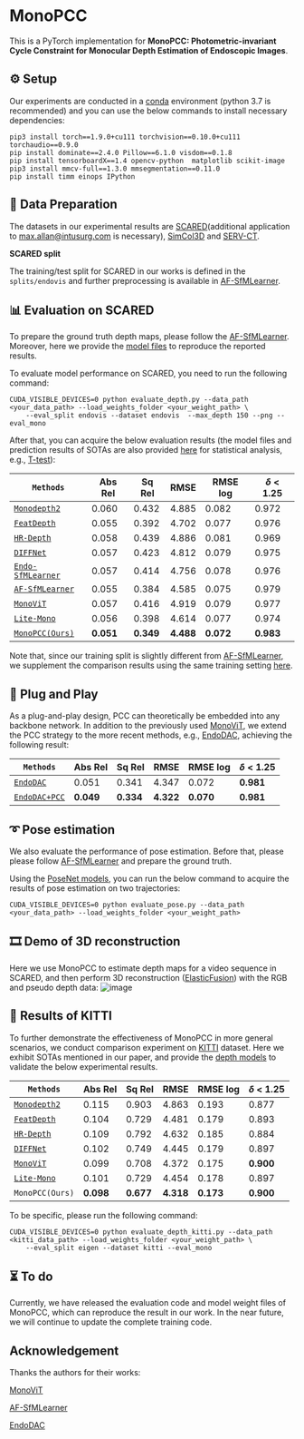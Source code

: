 # MonoPCC

This is a PyTorch implementation for **MonoPCC: Photometric-invariant Cycle Constraint for Monocular Depth Estimation of Endoscopic Images**.

## ⚙️ Setup

Our experiments are conducted in a [conda](https://www.anaconda.com/download) environment (python 3.7 is recommended) and you can use the below commands to install necessary dependencies:
```shell
pip3 install torch==1.9.0+cu111 torchvision==0.10.0+cu111 torchaudio==0.9.0
pip install dominate==2.4.0 Pillow==6.1.0 visdom==0.1.8
pip install tensorboardX==1.4 opencv-python  matplotlib scikit-image
pip3 install mmcv-full==1.3.0 mmsegmentation==0.11.0  
pip install timm einops IPython
```


## 💾 Data Preparation

The datasets in our experimental results are [SCARED](https://endovissub2019-scared.grand-challenge.org)(additional application to max.allan@intusurg.com is necessary), [SimCol3D](https://www.ucl.ac.uk/interventional-surgical-sciences/simcol3d-3d-reconstruction-during-colonoscopy-challenge) and [SERV-CT](https://www.ucl.ac.uk/interventional-surgical-sciences/serv-ct).

**SCARED split**

The training/test split for SCARED in our works is defined in the `splits/endovis` and further preprocessing is available in [AF-SfMLearner](https://github.com/ShuweiShao/AF-SfMLearner).


## 📊 Evaluation on SCARED

To prepare the ground truth depth maps, please follow the [AF-SfMLearner](https://github.com/ShuweiShao/AF-SfMLearner/blob/main/export_gt_depth.py). Moreover, here we provide the [model files](https://drive.google.com/drive/folders/13A9TZDETPgEm3D-c37YsGHn8OZcd-VMh?usp=sharing) to reproduce the reported results.

To evaluate model performance on SCARED, you need to run the following command: 
```shell
CUDA_VISIBLE_DEVICES=0 python evaluate_depth.py --data_path <your_data_path> --load_weights_folder <your_weight_path> \
    --eval_split endovis --dataset endovis  --max_depth 150 --png --eval_mono
```

After that, you can acquire the below evaluation results (the model files and prediction results of SOTAs are also provided [here](https://drive.google.com/drive/folders/1Z75I9xL5BKymm-nMdkKOrJzi3pdT3nde?usp=sharing) for statistical analysis, e.g., [T-test](https://docs.scipy.org/doc/scipy/reference/generated/scipy.stats.ttest_rel.html)): 

| `Methods`          | Abs Rel| Sq Rel| RMSE| RMSE log|  $\delta$ < 1.25  |
|-----------------------|----|----|----|------|--------|
| [`Monodepth2`]()          | 0.060    | 0.432   | 4.885 | 0.082     | 0.972      |
| [`FeatDepth`]()   | 0.055    | 0.392   | 4.702 | 0.077     | 0.976      |
| [`HR-Depth`]()         | 0.058    | 0.439   | 4.886 | 0.081     | 0.969      |
| [`DIFFNet`]()  | 0.057    | 0.423   | 4.812 | 0.079     | 0.975      |
| [`Endo-SfMLearner`]() | 0.057    | 0.414   | 4.756 | 0.078     | 0.976      |
| [`AF-SfMLearner`]()   | 0.055    | 0.384   | 4.585 | 0.075     | 0.979      |
| [`MonoViT`]()         | 0.057    | 0.416   | 4.919 | 0.079     | 0.977      |
| [`Lite-Mono`]()         | 0.056     | 0.398  | 4.614  | 0.077    | 0.974    |
| [`MonoPCC(Ours)`]()         | **0.051** |**0.349**| **4.488**| **0.072**| **0.983**|

Note that, since our training split is slightly different from [AF-SfMLearner](https://github.com/ShuweiShao/AF-SfMLearner), we supplement the comparison results using the same training setting [here](./evaluation_results/AF_training_split/).


## 🔌 Plug and Play

As a plug-and-play design, PCC can theoretically be embedded into any backbone network. In addition to the previously used [MonoViT](https://arxiv.org/abs/2208.03543), we extend the PCC strategy to the more recent methods, e.g., [EndoDAC](https://arxiv.org/abs/2405.08672), achieving the following result:

| `Methods`          | Abs Rel| Sq Rel| RMSE| RMSE log|  $\delta$ < 1.25  |
|-----------------------|----|----|----|------|--------|
| [`EndoDAC`]()         | 0.051    | 0.341   | 4.347 | 0.072     | **0.981**      |
| [`EndoDAC+PCC`](https://drive.google.com/drive/folders/1NDMVER9BBkP0BW-KkNLV9jgXojeFgYXG?usp=sharing)         | **0.049** |**0.334**| **4.322**| **0.070**| **0.981**|


## ➰ Pose estimation

We also evaluate the performance of pose estimation. Before that, please please follow [AF-SfMLearner](https://github.com/ShuweiShao/AF-SfMLearner/blob/main/export_gt_pose.py) and prepare the ground truth. 

Using the [PoseNet models](https://drive.google.com/drive/folders/13A9TZDETPgEm3D-c37YsGHn8OZcd-VMh?usp=sharing), you can run the below command to acquire the results of pose estimation on two trajectories:
```shell
CUDA_VISIBLE_DEVICES=0 python evaluate_pose.py --data_path <your_data_path> --load_weights_folder <your_weight_path> 
```


## 🎞️ Demo of 3D reconstruction

Here we use MonoPCC to estimate depth maps for a video sequence in SCARED, and then perform 3D reconstruction ([ElasticFusion](https://github.com/mp3guy/ElasticFusion)) with the RGB and pseudo depth data:
![image](assets/fusion.gif)


## 🚗 Results of KITTI

To further demonstrate the effectiveness of MonoPCC in more general scenarios, we conduct comparison experiment on [KITTI](http://www.cvlibs.net/datasets/kitti/raw_data.php) dataset. Here we exhibit SOTAs mentioned in our paper, and provide the [depth models](https://drive.google.com/drive/folders/1fgYf8q-9vnyrpAsUjsKlSYrWpwW0jpYH?usp=sharing) to validate the below experimental results. 

| `Methods`          | Abs Rel| Sq Rel| RMSE| RMSE log|  $\delta$ < 1.25  |
|-----------------------|----|----|----|------|--------|
| [`Monodepth2`](https://github.com/nianticlabs/monodepth2)          | 0.115 |0.903 |4.863| 0.193 |0.877 |
| [`FeatDepth`](https://github.com/sconlyshootery/FeatDepth)   | 0.104| 0.729| 4.481| 0.179| 0.893|
| [`HR-Depth`](https://github.com/shawLyu/HR-Depth)         | 0.109|  0.792|  4.632|  0.185|  0.884|
| [`DIFFNet`](https://github.com/brandleyzhou/DIFFNet)  | 0.102 |0.749 |4.445 |0.179 |0.897 |
| [`MonoViT`](https://github.com/zxcqlf/monovit)         | 0.099 |0.708 |4.372| 0.175 |**0.900** |
| [`Lite-Mono`](https://github.com/noahzn/Lite-Mono)         | 0.101 |0.729| 4.454| 0.178| 0.897|
| `MonoPCC(Ours)`         | **0.098** |**0.677**| **4.318**| **0.173**| **0.900**|

To be specific, please run the following command:
```shell
CUDA_VISIBLE_DEVICES=0 python evaluate_depth_kitti.py --data_path <kitti_data_path> --load_weights_folder <your_weight_path> \
    --eval_split eigen --dataset kitti --eval_mono
```



## ⏳ To do

Currently, we have released the evaluation code and model weight files of MonoPCC, which can reproduce the result in our work. In the near future, we will continue to update the complete training code. 

## Acknowledgement
Thanks the authors for their works:

[MonoViT](https://github.com/zxcqlf/monovit)

[AF-SfMLearner](https://github.com/ShuweiShao/AF-SfMLearner)

[EndoDAC](https://github.com/BeileiCui/EndoDAC)
